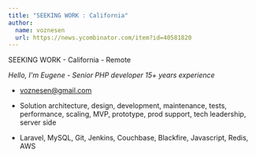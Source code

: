 ```yaml
---
title: "SEEKING WORK : California"
author:
  name: voznesen
  url: https://news.ycombinator.com/item?id=40581820
---
```

SEEKING WORK - California - Remote

<i>Hello, I&#x27;m Eugene - Senior PHP developer 15+ years experience</i>

- voznesen@gmail.com

- Solution architecture, design, development, maintenance, tests, performance, scaling, MVP, prototype, prod support, tech leadership, server side

- Laravel, MySQL, Git, Jenkins, Couchbase, Blackfire, Javascript, Redis, AWS
